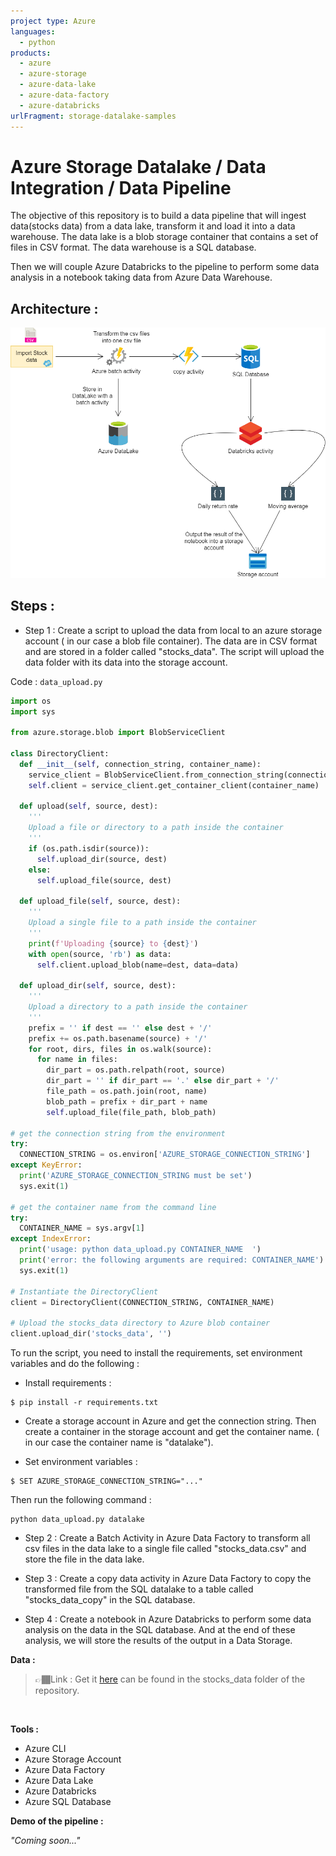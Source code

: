 ```yaml
---
project type: Azure 
languages:
  - python
products:
  - azure
  - azure-storage
  - azure-data-lake
  - azure-data-factory
  - azure-databricks
urlFragment: storage-datalake-samples
---
```


# Azure Storage Datalake / Data Integration / Data Pipeline

The objective of this repository is to build a data pipeline that will ingest data(stocks data) from a data lake, transform it and load it into a data warehouse. The data lake is a blob storage container that contains a set of files in CSV format. The data warehouse is a SQL database.  

Then we will couple Azure Databricks to the pipeline to perform some data analysis in a notebook taking data from Azure Data Warehouse.

## Architecture :  


![Data architecture pipeline](Azure_data_pipeline.png)

## Steps :

- Step 1 : Create a script to upload the data from local to an azure storage account ( in our case a blob file container). The data are in CSV format and are stored in a folder called "stocks_data". The script will upload the data folder with its data into the storage account.  

Code : ``data_upload.py``  

```python
import os
import sys

from azure.storage.blob import BlobServiceClient

class DirectoryClient:
  def __init__(self, connection_string, container_name):
    service_client = BlobServiceClient.from_connection_string(connection_string)
    self.client = service_client.get_container_client(container_name)

  def upload(self, source, dest):
    '''
    Upload a file or directory to a path inside the container
    '''
    if (os.path.isdir(source)):
      self.upload_dir(source, dest)
    else:
      self.upload_file(source, dest)

  def upload_file(self, source, dest):
    '''
    Upload a single file to a path inside the container
    '''
    print(f'Uploading {source} to {dest}')
    with open(source, 'rb') as data:
      self.client.upload_blob(name=dest, data=data)

  def upload_dir(self, source, dest):
    '''
    Upload a directory to a path inside the container
    '''
    prefix = '' if dest == '' else dest + '/'
    prefix += os.path.basename(source) + '/'
    for root, dirs, files in os.walk(source):
      for name in files:
        dir_part = os.path.relpath(root, source)
        dir_part = '' if dir_part == '.' else dir_part + '/'
        file_path = os.path.join(root, name)
        blob_path = prefix + dir_part + name
        self.upload_file(file_path, blob_path)

# get the connection string from the environment
try:
  CONNECTION_STRING = os.environ['AZURE_STORAGE_CONNECTION_STRING']
except KeyError:
  print('AZURE_STORAGE_CONNECTION_STRING must be set')
  sys.exit(1)

# get the container name from the command line
try:
  CONTAINER_NAME = sys.argv[1]
except IndexError:
  print('usage: python data_upload.py CONTAINER_NAME  ')
  print('error: the following arguments are required: CONTAINER_NAME')
  sys.exit(1)

# Instantiate the DirectoryClient
client = DirectoryClient(CONNECTION_STRING, CONTAINER_NAME)

# Upload the stocks_data directory to Azure blob container
client.upload_dir('stocks_data', '')


```
To run the script, you need to install the requirements, set environment variables and do the following :
- Install requirements :
```shell
$ pip install -r requirements.txt
``` 

- Create a storage account in Azure and get the connection string. Then create a container in the storage account and get the container name. ( in our case the container name is "datalake").

- Set environment variables :

```shell
$ SET AZURE_STORAGE_CONNECTION_STRING="..."
```  

Then run the following command :
```shell
python data_upload.py datalake
```


- Step 2 : Create a Batch Activity in Azure Data Factory to transform all csv files in the data lake to a single file called "stocks_data.csv" and store the file in the data lake.

- Step 3 : Create a copy data activity in Azure Data Factory to copy the transformed file from the SQL datalake to a table called "stocks_data_copy" in the SQL database.

- Step 4 : Create a notebook in Azure Databricks to perform some data analysis on the data in the SQL database. And at the end of these analysis, we will store the results of the output in a Data Storage.

**Data :**
> 👉🏾Link : Get it  [here](https://drive.google.com/file/d/1F63LhH7LycfQPiFpjVTqg5mWe2t_YiLy/view) can be found in the stocks_data folder of the repository.
<br>  

**Tools :**
- Azure CLI
- Azure Storage Account
- Azure Data Factory
- Azure Data Lake
- Azure Databricks
- Azure SQL Database

**Demo of the pipeline :**

*"Coming soon..."*